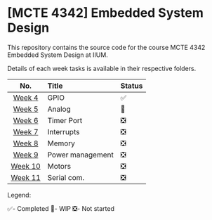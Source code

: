 # [MCTE 4342] Embedded System Design

This repository contains the source code for the course MCTE 4342 Embedded System Design at IIUM.

<!-- The course is taught by Dr. Zulkifli Bin Zainal Abidin -->

Details of each week tasks is available in their respective folders.

|         No.          | Title            | Status                        |
| :------------------: | :--------------- | :---------------------------- |
|  [Week 4](./Week4/)  | GPIO             | :white_check_mark:            |
|  [Week 5](./Week5/)  | Analog           | :arrows_counterclockwise:     |
|  [Week 6](./Week6/)  | Timer Port       | :negative_squared_cross_mark: |
|  [Week 7](./Week7/)  | Interrupts       | :negative_squared_cross_mark: |
|  [Week 8](./Week8/)  | Memory           | :negative_squared_cross_mark: |
|  [Week 9](./Week9/)  | Power management | :negative_squared_cross_mark: |
| [Week 10](./Week10/) | Motors           | :negative_squared_cross_mark: |
| [Week 11](./Week11/) | Serial com.      | :negative_squared_cross_mark: |

Legend:

:white_check_mark:- Completed
:arrows_counterclockwise:- WIP
:negative_squared_cross_mark:- Not started
